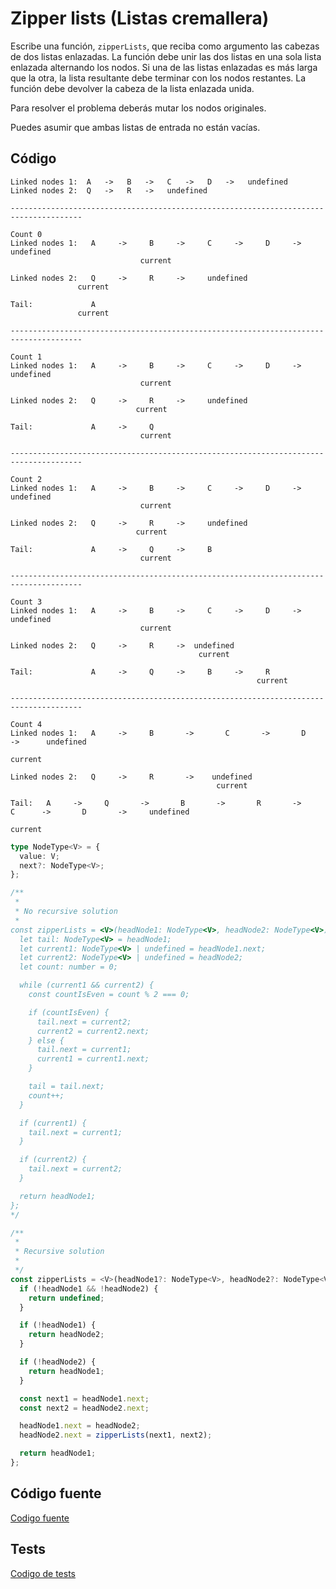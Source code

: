 # Zipper lists (Listas cremallera)

Escribe una función, `zipperLists`, que reciba como argumento las cabezas de dos listas enlazadas. La función debe unir las dos listas en una sola lista enlazada alternando los nodos. Si una de las listas enlazadas es más larga que la otra, la lista resultante debe terminar con los nodos restantes. La función debe devolver la cabeza de la lista enlazada unida.

Para resolver el problema deberás mutar los nodos originales.

Puedes asumir que ambas listas de entrada no están vacías.

## Código

```text
Linked nodes 1:  A   ->   B   ->   C   ->   D   ->   undefined
Linked nodes 2:  Q   ->   R   ->   undefined

--------------------------------------------------------------------------------------

Count 0
Linked nodes 1:   A     ->     B     ->     C     ->     D     ->     undefined
                             current

Linked nodes 2:   Q     ->     R     ->     undefined
               current

Tail:             A
               current

--------------------------------------------------------------------------------------

Count 1
Linked nodes 1:   A     ->     B     ->     C     ->     D     ->     undefined
                             current

Linked nodes 2:   Q     ->     R     ->     undefined
                            current

Tail:             A     ->     Q
                             current

--------------------------------------------------------------------------------------

Count 2
Linked nodes 1:   A     ->     B     ->     C     ->     D     ->     undefined
                             current

Linked nodes 2:   Q     ->     R     ->     undefined
                            current

Tail:             A     ->     Q     ->     B
                             current

--------------------------------------------------------------------------------------

Count 3
Linked nodes 1:   A     ->     B     ->     C     ->     D     ->     undefined
                             current

Linked nodes 2:   Q     ->     R     ->  undefined
                                          current

Tail:             A     ->     Q     ->     B     ->     R
                                                       current

--------------------------------------------------------------------------------------

Count 4
Linked nodes 1:   A     ->     B       ->       C       ->       D       ->      undefined
                                                                                  current

Linked nodes 2:   Q     ->     R       ->    undefined
                                              current

Tail:   A     ->     Q       ->       B       ->       R       ->      C      ->       D       ->     undefined
                                                                                                       current
```

```typescript
type NodeType<V> = {
  value: V;
  next?: NodeType<V>;
};

/**
 *
 * No recursive solution
 *
const zipperLists = <V>(headNode1: NodeType<V>, headNode2: NodeType<V>): NodeType<V> | undefined => {
  let tail: NodeType<V> = headNode1;
  let current1: NodeType<V> | undefined = headNode1.next;
  let current2: NodeType<V> | undefined = headNode2;
  let count: number = 0;

  while (current1 && current2) {
    const countIsEven = count % 2 === 0;

    if (countIsEven) {
      tail.next = current2;
      current2 = current2.next;
    } else {
      tail.next = current1;
      current1 = current1.next;
    }

    tail = tail.next;
    count++;
  }

  if (current1) {
    tail.next = current1;
  }

  if (current2) {
    tail.next = current2;
  }

  return headNode1;
};
*/

/**
 *
 * Recursive solution
 *
 */
const zipperLists = <V>(headNode1?: NodeType<V>, headNode2?: NodeType<V>): NodeType<V> | undefined => {
  if (!headNode1 && !headNode2) {
    return undefined;
  }

  if (!headNode1) {
    return headNode2;
  }

  if (!headNode2) {
    return headNode1;
  }

  const next1 = headNode1.next;
  const next2 = headNode2.next;

  headNode1.next = headNode2;
  headNode2.next = zipperLists(next1, next2);

  return headNode1;
};
```

## Código fuente
[Codigo fuente](./zipper-lists.ts)

## Tests
[Codigo de tests](./zipper-lists.test.ts)
